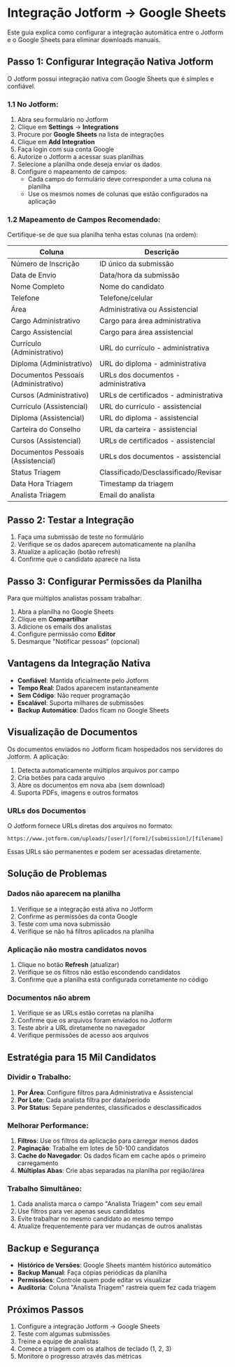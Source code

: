 # Integração Jotform → Google Sheets

Este guia explica como configurar a integração automática entre o Jotform e o Google Sheets para eliminar downloads manuais.

## Passo 1: Configurar Integração Nativa Jotform

O Jotform possui integração nativa com Google Sheets que é simples e confiável.

### 1.1 No Jotform:

1. Abra seu formulário no Jotform
2. Clique em **Settings** → **Integrations**
3. Procure por **Google Sheets** na lista de integrações
4. Clique em **Add Integration**
5. Faça login com sua conta Google
6. Autorize o Jotform a acessar suas planilhas
7. Selecione a planilha onde deseja enviar os dados
8. Configure o mapeamento de campos:
   - Cada campo do formulário deve corresponder a uma coluna na planilha
   - Use os mesmos nomes de colunas que estão configurados na aplicação

### 1.2 Mapeamento de Campos Recomendado:

Certifique-se de que sua planilha tenha estas colunas (na ordem):

| Coluna | Descrição |
|--------|-----------|
| Número de Inscrição | ID único da submissão |
| Data de Envio | Data/hora da submissão |
| Nome Completo | Nome do candidato |
| Telefone | Telefone/celular |
| Área | Administrativa ou Assistencial |
| Cargo Administrativo | Cargo para área administrativa |
| Cargo Assistencial | Cargo para área assistencial |
| Currículo (Administrativo) | URL do currículo - administrativa |
| Diploma (Administrativo) | URL do diploma - administrativa |
| Documentos Pessoais (Administrativo) | URLs dos documentos - administrativa |
| Cursos (Administrativo) | URLs de certificados - administrativa |
| Currículo (Assistencial) | URL do currículo - assistencial |
| Diploma (Assistencial) | URL do diploma - assistencial |
| Carteira do Conselho | URL da carteira - assistencial |
| Cursos (Assistencial) | URLs de certificados - assistencial |
| Documentos Pessoais (Assistencial) | URLs dos documentos - assistencial |
| Status Triagem | Classificado/Desclassificado/Revisar |
| Data Hora Triagem | Timestamp da triagem |
| Analista Triagem | Email do analista |

## Passo 2: Testar a Integração

1. Faça uma submissão de teste no formulário
2. Verifique se os dados aparecem automaticamente na planilha
3. Atualize a aplicação (botão refresh)
4. Confirme que o candidato aparece na lista

## Passo 3: Configurar Permissões da Planilha

Para que múltiplos analistas possam trabalhar:

1. Abra a planilha no Google Sheets
2. Clique em **Compartilhar**
3. Adicione os emails dos analistas
4. Configure permissão como **Editor**
5. Desmarque "Notificar pessoas" (opcional)

## Vantagens da Integração Nativa

- **Confiável**: Mantida oficialmente pelo Jotform
- **Tempo Real**: Dados aparecem instantaneamente
- **Sem Código**: Não requer programação
- **Escalável**: Suporta milhares de submissões
- **Backup Automático**: Dados ficam no Google Sheets

## Visualização de Documentos

Os documentos enviados no Jotform ficam hospedados nos servidores do Jotform. A aplicação:

1. Detecta automaticamente múltiplos arquivos por campo
2. Cria botões para cada arquivo
3. Abre os documentos em nova aba (sem download)
4. Suporta PDFs, imagens e outros formatos

### URLs dos Documentos

O Jotform fornece URLs diretas dos arquivos no formato:
```
https://www.jotform.com/uploads/[user]/[form]/[submission]/[filename]
```

Essas URLs são permanentes e podem ser acessadas diretamente.

## Solução de Problemas

### Dados não aparecem na planilha

1. Verifique se a integração está ativa no Jotform
2. Confirme as permissões da conta Google
3. Teste com uma nova submissão
4. Verifique se não há filtros aplicados na planilha

### Aplicação não mostra candidatos novos

1. Clique no botão **Refresh** (atualizar)
2. Verifique se os filtros não estão escondendo candidatos
3. Confirme que a planilha está configurada corretamente no código

### Documentos não abrem

1. Verifique se as URLs estão corretas na planilha
2. Confirme que os arquivos foram enviados no Jotform
3. Teste abrir a URL diretamente no navegador
4. Verifique permissões de acesso aos arquivos

## Estratégia para 15 Mil Candidatos

### Dividir o Trabalho:

1. **Por Área**: Configure filtros para Administrativa e Assistencial
2. **Por Lote**: Cada analista filtra por data/período
3. **Por Status**: Separe pendentes, classificados e desclassificados

### Melhorar Performance:

1. **Filtros**: Use os filtros da aplicação para carregar menos dados
2. **Paginação**: Trabalhe em lotes de 50-100 candidatos
3. **Cache do Navegador**: Os dados ficam em cache após o primeiro carregamento
4. **Múltiplas Abas**: Crie abas separadas na planilha por região/área

### Trabalho Simultâneo:

1. Cada analista marca o campo "Analista Triagem" com seu email
2. Use filtros para ver apenas seus candidatos
3. Evite trabalhar no mesmo candidato ao mesmo tempo
4. Atualize frequentemente para ver mudanças de outros analistas

## Backup e Segurança

- **Histórico de Versões**: Google Sheets mantém histórico automático
- **Backup Manual**: Faça cópias periódicas da planilha
- **Permissões**: Controle quem pode editar vs visualizar
- **Auditoria**: Coluna "Analista Triagem" rastreia quem fez cada triagem

## Próximos Passos

1. Configure a integração Jotform → Google Sheets
2. Teste com algumas submissões
3. Treine a equipe de analistas
4. Comece a triagem com os atalhos de teclado (1, 2, 3)
5. Monitore o progresso através das métricas
